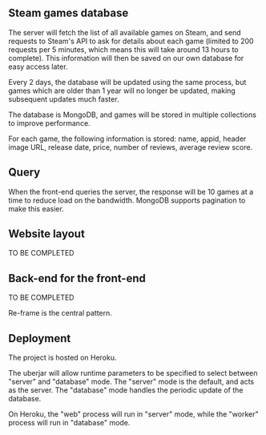 ## Steam games database
The server will fetch the list of all available games on Steam, and send requests to Steam's API to ask for details about each game (limited to 200 requests per 5 minutes, which means this will take around 13 hours to complete). This information will then be saved on our own database for easy access later.

Every 2 days, the database will be updated using the same process, but games which are older than 1 year will no longer be updated, making subsequent updates much faster.

The database is MongoDB, and games will be stored in multiple collections to improve performance.

For each game, the following information is stored: name, appid, header image URL, release date, price, number of reviews, average review score.

## Query
When the front-end queries the server, the response will be 10 games at a time to reduce load on the bandwidth. MongoDB supports pagination to make this easier.

## Website layout
TO BE COMPLETED

## Back-end for the front-end
TO BE COMPLETED

Re-frame is the central pattern.

## Deployment
The project is hosted on Heroku.

The uberjar will allow runtime parameters to be specified to select between "server" and "database" mode. The "server" mode is the default, and acts as the server. The "database" mode handles the periodic update of the database.

On Heroku, the "web" process will run in "server" mode, while the "worker" process will run in "database" mode.